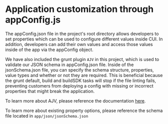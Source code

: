 # Application customization through appConfig.js

The appConfig.json file in the project's root directory allows developers to set properties which can be used to configure different values inside CUI. In addition, developers can add their own values and access those values inside of the app via the appConfig object.

We have also included the grunt plugin `AJV` in this project, which is used to validate our JSON schema in appConfig.json file. Inside of the jsonSchema.json file, you can specify the schema structure, properties, value types and whether or not they are required. This is beneficial because the grunt default, build and buildSDK tasks will stop if the file linting fails, preventing customers from deploying a config with missing or incorrect properties that might break the application.

To learn more about AJV, please reference the documentation [here](https://github.com/epoberezkin/ajv).

To learn more about existing property options, please reference the schema file located in `app/json/jsonSchema.json`